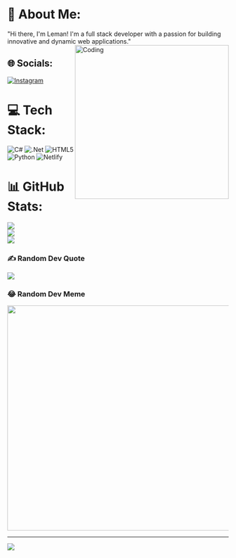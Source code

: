 # 💫 About Me:
"Hi there, I'm Leman! I'm a full stack developer with a passion for building innovative and dynamic web applications." <br>
  <img align ="right" alt="Coding" width="350" src=https://cdna.artstation.com/p/assets/images/images/042/631/286/original/bryan-rodriguez-belchibia-1-rightspeed.gif?1635037562/>

## 🌐 Socials:
[![Instagram](https://img.shields.io/badge/Instagram-%23E4405F.svg?logo=Instagram&logoColor=white)](https://instagram.com/zzleman) 

# 💻 Tech Stack:
![C#](https://img.shields.io/badge/c%23-%23239120.svg?style=for-the-badge&logo=c-sharp&logoColor=white) ![.Net](https://img.shields.io/badge/.NET-5C2D91?style=for-the-badge&logo=.net&logoColor=white) ![HTML5](https://img.shields.io/badge/html5-%23E34F26.svg?style=for-the-badge&logo=html5&logoColor=white) ![Python](https://img.shields.io/badge/python-3670A0?style=for-the-badge&logo=python&logoColor=ffdd54) ![Netlify](https://img.shields.io/badge/netlify-%23000000.svg?style=for-the-badge&logo=netlify&logoColor=#00C7B7)
# 📊 GitHub Stats:
![](https://github-readme-stats.vercel.app/api?username=zzleman&theme=dark&hide_border=false&include_all_commits=false&count_private=false)<br/>
![](https://github-readme-streak-stats.herokuapp.com/?user=zzleman&theme=dark&hide_border=false)<br/>
![](https://github-readme-stats.vercel.app/api/top-langs/?username=zzleman&theme=dark&hide_border=false&include_all_commits=false&count_private=false&layout=compact)

### ✍️ Random Dev Quote
![](https://quotes-github-readme.vercel.app/api?type=horizontal&theme=merko)

### 😂 Random Dev Meme
<img src="https://random-memer.herokuapp.com/" width="512px"/>

---
[![](https://visitcount.itsvg.in/api?id=zzleman&icon=2&color=1)](https://visitcount.itsvg.in)

<!-- Proudly created with GPRM ( https://gprm.itsvg.in ) -->
